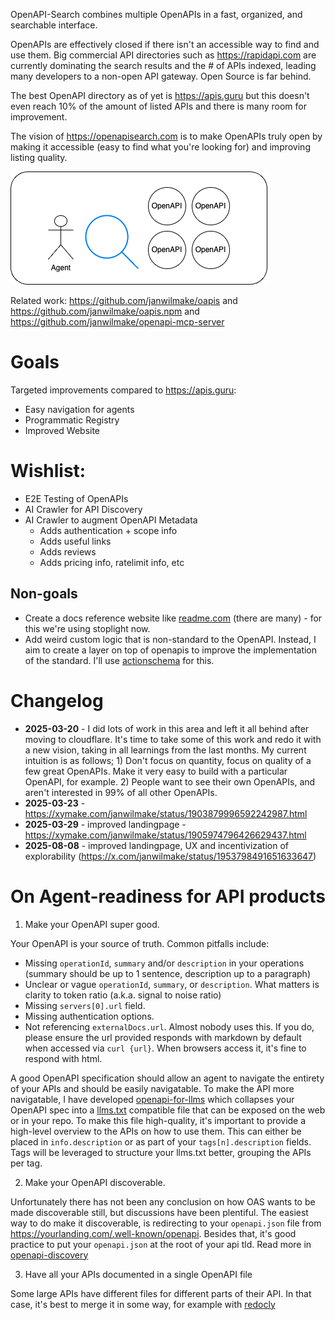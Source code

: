 OpenAPI-Search combines multiple OpenAPIs in a fast, organized, and searchable interface.

OpenAPIs are effectively closed if there isn't an accessible way to find and use them. Big commercial API directories such as https://rapidapi.com are currently dominating the search results and the # of APIs indexed, leading many developers to a non-open API gateway. Open Source is far behind.

The best OpenAPI directory as of yet is https://apis.guru but this doesn't even reach 10% of the amount of listed APIs and there is many room for improvement.

The vision of https://openapisearch.com is to make OpenAPIs truly open by making it accessible (easy to find what you're looking for) and improving listing quality.

![](explorer.drawio.png)

Related work: https://github.com/janwilmake/oapis and https://github.com/janwilmake/oapis.npm and https://github.com/janwilmake/openapi-mcp-server

# Goals

Targeted improvements compared to https://apis.guru:

- Easy navigation for agents
- Programmatic Registry
- Improved Website

# Wishlist:

- E2E Testing of OpenAPIs
- AI Crawler for API Discovery
- AI Crawler to augment OpenAPI Metadata
  - Adds authentication + scope info
  - Adds useful links
  - Adds reviews
  - Adds pricing info, ratelimit info, etc

## Non-goals

- Create a docs reference website like [readme.com](https://readme.com) (there are many) - for this we're using stoplight now.
- Add weird custom logic that is non-standard to the OpenAPI. Instead, I aim to create a layer on top of openapis to improve the implementation of the standard. I'll use [actionschema](https://actionschema.com) for this.

# Changelog

- **2025-03-20** - I did lots of work in this area and left it all behind after moving to cloudflare. It's time to take some of this work and redo it with a new vision, taking in all learnings from the last months. My current intuition is as follows; 1) Don't focus on quantity, focus on quality of a few great OpenAPIs. Make it very easy to build with a particular OpenAPI, for example. 2) People want to see their own OpenAPIs, and aren't interested in 99% of all other OpenAPIs.
- **2025-03-23** - https://xymake.com/janwilmake/status/1903879996592242987.html
- **2025-03-29** - improved landingpage - https://xymake.com/janwilmake/status/1905974796426629437.html
- **2025-08-08** - improved landingpage, UX and incentivization of explorability (https://x.com/janwilmake/status/1953798491651633647)

# On Agent-readiness for API products

1. Make your OpenAPI super good.

Your OpenAPI is your source of truth. Common pitfalls include:

- Missing `operationId`, `summary` and/or `description` in your operations (summary should be up to 1 sentence, description up to a paragraph)
- Unclear or vague `operationId`, `summary`, or `description`. What matters is clarity to token ratio (a.k.a. signal to noise ratio)
- Missing `servers[0].url` field.
- Missing authentication options.
- Not referencing `externalDocs.url`. Almost nobody uses this. If you do, please ensure the url provided responds with markdown by default when accessed via `curl {url}`. When browsers access it, it's fine to respond with html.

A good OpenAPI specification should allow an agent to navigate the entirety of your APIs and should be easily navigatable. To make the API more navigatable, I have developed [openapi-for-llms](https://github.com/janwilmake/openapisearch/tree/main/packages/openapi-for-llms) which collapses your OpenAPI spec into a [llms.txt](https://llmstxt.org) compatible file that can be exposed on the web or in your repo. To make this file high-quality, it's important to provide a high-level overview to the APIs on how to use them. This can either be placed in `info.description` or as part of your `tags[n].description` fields. Tags will be leveraged to structure your llms.txt better, grouping the APIs per tag.

2. Make your OpenAPI discoverable.

Unfortunately there has not been any conclusion on how OAS wants to be made discoverable still, but discussions have been plentiful. The easiest way to do make it discoverable, is redirecting to your `openapi.json` file from https://yourlanding.com/.well-known/openapi. Besides that, it's good practice to put your `openapi.json` at the root of your api tld. Read more in [openapi-discovery](openapi-discovery.md)

3. Have all your APIs documented in a single OpenAPI file

Some large APIs have different files for different parts of their API. In that case, it's best to merge it in some way, for example with [redocly](https://redocly.com/blog/combining-openapis)
